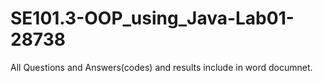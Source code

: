 # SE101.3-OOP_using_Java-Lab01-28738
All Questions and Answers(codes) and results include in word documnet.

